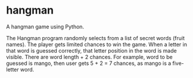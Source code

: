 # hangman

A hangman game using Python.

The Hangman program randomly selects from a list of secret words (fruit names).
The player gets limited chances to win the game.
When a letter in that word is guessed correctly, that letter position in the word is made visible.
There are word length + 2 chances. For example, word to be guessed is mango, then user gets 5 + 2 = 7 chances, as mango is a five-letter word.
